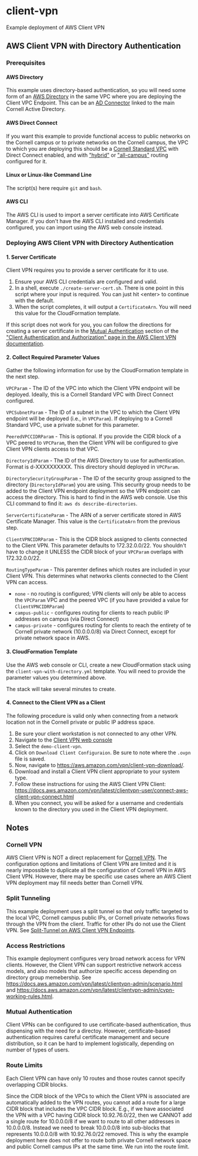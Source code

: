 # client-vpn

Example deployment of AWS Client VPN

## AWS Client VPN with Directory Authentication

### Prerequisites

#### AWS Directory 

This example uses directory-based authentication, so you will need some form of an [AWS Directory](https://docs.aws.amazon.com/directoryservice/latest/admin-guide/what_is.html) in the same VPC where you are deploying the Client VPC Endpoint. This can be an [AD Connector](https://docs.aws.amazon.com/directoryservice/latest/admin-guide/directory_ad_connector.html) linked to the main Cornell Active Directory.

#### AWS Direct Connect

If you want this example to provide functional access to public networks on the Cornell campus or to private networks on the Cornell campus, the VPC to which you are deploying this should be a [Cornell Standard VPC](https://blogs.cornell.edu/cloudification/2017/05/09/the-cornell-standard-aws-vpc-2-0/) with Direct Connect enabled, and with ["hybrid"](https://confluence.cornell.edu/display/CLOUD/AWS+Direct+Connect+Routing+Diagrams#AWSDirectConnectRoutingDiagrams-HybridRouting) or ["all-campus"](https://confluence.cornell.edu/display/CLOUD/AWS+Direct+Connect+Routing+Diagrams#AWSDirectConnectRoutingDiagrams-%22AllCampus%22Routing) routing configured for it. 

#### Linux or Linux-like Command Line 

The script(s) here require `git` and `bash`.

#### AWS CLI

The AWS CLI is used to import a server certificate into AWS Certificate Manager. If you don't have the AWS CLI installed and credentials configured, you can import using the AWS web console instead.

### Deploying AWS Client VPN with Directory Authentication

#### 1. Server Certificate

Client VPN requires you to provide a server certificate for it to use.

1. Ensure your AWS CLI credentials are configured and valid.
1. In a shell, execute `./create-server-cert.sh`. There is one point in this script where your input is required. You can just hit \<enter\> to continue with the default.
1. When the script completes, it will output a `CertificateArn`. You will need this value for the CloudFormation template.

If this script does not work for you, you can follow the directions for creating a server certificate in the [Mutual Authentication](https://docs.aws.amazon.com/vpn/latest/clientvpn-admin/authentication-authorization.html#mutual) section of the ["Client Authentication and Authorization" page in the AWS Client VPN documentation](https://docs.aws.amazon.com/vpn/latest/clientvpn-admin/authentication-authorization.html).

#### 2. Collect Required Parameter Values

Gather the following information for use by the CloudFormation template in the next step.
  
`VPCParam` - The ID of the VPC into which the Client VPN endpoint will be deployed. Ideally, this is a Cornell Standard VPC with Direct Connect configured.
    
`VPCSubnetParam` - The ID of a subnet in the VPC to which the Client VPN endpoint will be deployed (i.e., in `VPCParam`). If deploying to a Cornell Standard VPC, use a private subnet for this parameter.

`PeeredVPCCIDRParam` - This is optional. If you provide the CIDR block of a VPC peered to `VPCParam`, then the Client VPN will be configured to give Client VPN clients access to that VPC.

`DirectoryIdParam` - The ID of the AWS Directory to use for authentication. Format is d-XXXXXXXXXX. This directory should deployed in `VPCParam`.

`DirectorySecurityGroupParam` - The ID of the security group assigned to the directory (`DirectoryIdParam`) you are using. This security group needs to be added to the Client VPN endpoint deployment so the VPN endpoint can access the directory. This is hard to find in the AWS web console. Use this CLI command to find it: `aws ds describe-directories`.

`ServerCertificateParam` - The ARN of a server certificate stored in AWS Certificate Manager. This value is the `CertificateArn` from the previous step.

`ClientVPNCIDRParam` - This is the CIDR block assigned to clients connected to the Client VPN. This parameter defaults to 172.32.0.0/22. You shouldn't have to change it UNLESS the CIDR block of your `VPCParam` overlaps with 172.32.0.0/22.

`RoutingTypeParam` - This paremter defines which routes are included in your Client VPN. This determines what networks clients connected to the Client VPN can access.

- `none` - no routing is configured; VPN clients will only be able to access the `VPCParam` VPC and the peered VPC (if you have provided a value for `ClientVPNCIDRParam`)
- `campus-public` - configures routing for clients to reach public IP addresses on campus (via Direct Connect)
- `campus-private` - configures routing for clients to reach the entirety of te Cornell private network (10.0.0.0/8) via Direct Connect, except for private network space in AWS.

#### 3. CloudFormation Template

Use the AWS web console or CLI, create a new CloudFormation stack using the `client-vpn-with-directory.yml` template. You will need to provide the parameter values you determined above.

The stack will take several minutes to create.


#### 4. Connect to the Client VPN as a Client

The following procedure is valid only when connecting from a network location not in the Cornell private or public IP address space.

1. Be sure your client workstation is not connected to any other VPN.
2. Navigate to the [Client VPN web console](https://console.aws.amazon.com/vpc/home?region=us-east-1#ClientVPNEndpoints:sort=clientVpnEndpointId)
3. Select the `demo-client-vpn`.
4. Click on `Download Client Configuraion`. Be sure to note where the `.ovpn` file is saved.
5. Now, navigate to https://aws.amazon.com/vpn/client-vpn-download/.
6. Download and install a Client VPN client appropriate to your system type.
7. Follow these instructions for using the AWS Client VPN Client: https://docs.aws.amazon.com/vpn/latest/clientvpn-user/connect-aws-client-vpn-connect.html
8. When you connect, you will be asked for a username and credentials known to the directory you used in the Client VPN deployment.

## Notes

### Cornell VPN

AWS Client VPN is NOT a direct replacement for [Cornell VPN](https://it.cornell.edu/cuvpn). The configuration options and limitations of Client VPN are limited and it is nearly impossible to duplicate all the configuration of Cornell VPN in AWS Client VPN. However, there may be specific use cases where an AWS Client VPN deployment may fill needs better than Cornell VPN.

### Split Tunneling 
This example deployment uses a split tunnel so that only traffic targeted to the local VPC, Cornell campus public IPs, or Cornell private networks flows through the VPN from the client. Traffic for other IPs do not use the Client VPN. See [Split-Tunnel on AWS Client VPN Endpoints](https://docs.aws.amazon.com/vpn/latest/clientvpn-admin/split-tunnel-vpn.html).

### Access Restrictions

This example deployment configures very broad network access for VPN clients. However, the Client VPN can support restrictive network access models, and also models that authorize specific access depending on directory group memebership. See https://docs.aws.amazon.com/vpn/latest/clientvpn-admin/scenario.html and https://docs.aws.amazon.com/vpn/latest/clientvpn-admin/cvpn-working-rules.html.

### Mutual Authentication

Client VPNs can be configured to use certificate-based authentication, thus dispensing with the need for a directoy. However, certificate-based authentication requires careful certificate management and secure distribution, so it can be hard to implement logistically, depending on number of types of users.

### Route Limits

Each Client VPN can have only 10 routes and those routes cannot specify overlapping CIDR blocks. 

Since the CIDR block of the VPCs to which the Client VPN is associated are automatically added to the VPN routes, you cannot add a route for a large CIDR block that includes the VPC CIDR block. E.g., if we have associated the VPN with a VPC having CIDR block 10.92.76.0/22, then we CANNOT add a single route for 10.0.0.0/8 if we want to route to all other addresses in 10.0.0.0/8. Instead we need to break 10.0.0.0/8 into sub-blocks that represents 10.0.0.0/8 with 10.92.76.0/22 removed. This is why the example deployment here does not offer to route both private Cornell network space and public Cornell campus IPs at the same time. We run into the route limit.